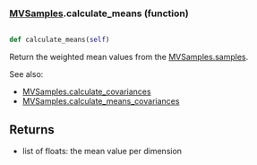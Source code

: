 ### [MVSamples](MVSamples.md).calculate_means (function)


```py

def calculate_means(self)

```



Return the weighted mean values from the [MVSamples.samples](MVSamples.samples.md).

See also:

* [MVSamples.calculate_covariances](MVSamples.calculate_covariances.md)
* [MVSamples.calculate_means_covariances](MVSamples.calculate_means_covariances.md)

Returns
-------
* list of floats: the mean value per dimension

